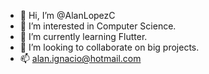 - 👋 Hi, I’m @AlanLopezC
- 👀 I’m interested in Computer Science.
- 🌱 I’m currently learning Flutter.
- 💞️ I’m looking to collaborate on big projects.
- 📫 alan.ignacio@hotmail.com

<!---
AlanLopezC/AlanLopezC is a ✨ special ✨ repository because its `README.md` (this file) appears on your GitHub profile.
You can click the Preview link to take a look at your changes.
--->
